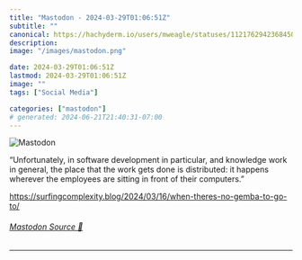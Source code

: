 ```yaml
---
title: "Mastodon - 2024-03-29T01:06:51Z"
subtitle: ""
canonical: https://hachyderm.io/users/mweagle/statuses/112176294236845046
description:
image: "/images/mastodon.png"

date: 2024-03-29T01:06:51Z
lastmod: 2024-03-29T01:06:51Z
image: ""
tags: ["Social Media"]

categories: ["mastodon"]
# generated: 2024-06-21T21:40:31-07:00
---
```

![Mastodon](/images/mastodon.png)

<p>“Unfortunately, in software development in particular, and knowledge work in general, the place that the work gets done is distributed: it happens wherever the employees are sitting in front of their computers.”</p><p><a href="https://surfingcomplexity.blog/2024/03/16/when-theres-no-gemba-to-go-to/" target="_blank" rel="nofollow noopener noreferrer" translate="no"><span class="invisible">https://</span><span class="ellipsis">surfingcomplexity.blog/2024/03</span><span class="invisible">/16/when-theres-no-gemba-to-go-to/</span></a></p>


###### [Mastodon Source 🐘](https://hachyderm.io/@mweagle/112176294236845046)

___
